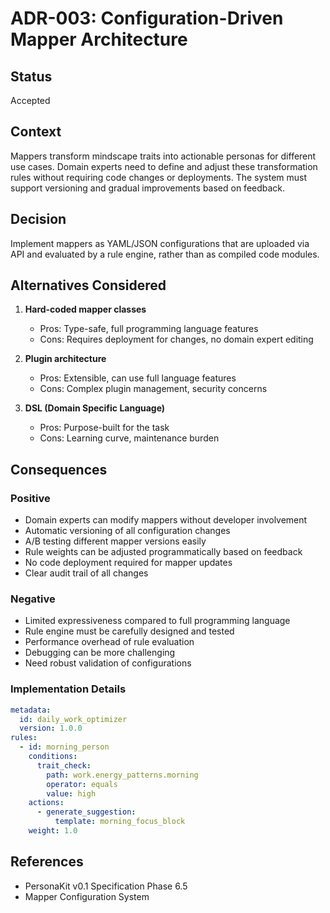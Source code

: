 # ADR-003: Configuration-Driven Mapper Architecture

## Status
Accepted

## Context
Mappers transform mindscape traits into actionable personas for different use cases. Domain experts need to define and adjust these transformation rules without requiring code changes or deployments. The system must support versioning and gradual improvements based on feedback.

## Decision
Implement mappers as YAML/JSON configurations that are uploaded via API and evaluated by a rule engine, rather than as compiled code modules.

## Alternatives Considered
1. **Hard-coded mapper classes**
   - Pros: Type-safe, full programming language features
   - Cons: Requires deployment for changes, no domain expert editing

2. **Plugin architecture**
   - Pros: Extensible, can use full language features
   - Cons: Complex plugin management, security concerns

3. **DSL (Domain Specific Language)**
   - Pros: Purpose-built for the task
   - Cons: Learning curve, maintenance burden

## Consequences
### Positive
- Domain experts can modify mappers without developer involvement
- Automatic versioning of all configuration changes
- A/B testing different mapper versions easily
- Rule weights can be adjusted programmatically based on feedback
- No code deployment required for mapper updates
- Clear audit trail of all changes

### Negative
- Limited expressiveness compared to full programming language
- Rule engine must be carefully designed and tested
- Performance overhead of rule evaluation
- Debugging can be more challenging
- Need robust validation of configurations

### Implementation Details
```yaml
metadata:
  id: daily_work_optimizer
  version: 1.0.0
rules:
  - id: morning_person
    conditions:
      trait_check:
        path: work.energy_patterns.morning
        operator: equals
        value: high
    actions:
      - generate_suggestion:
          template: morning_focus_block
    weight: 1.0
```

## References
- PersonaKit v0.1 Specification Phase 6.5
- Mapper Configuration System
